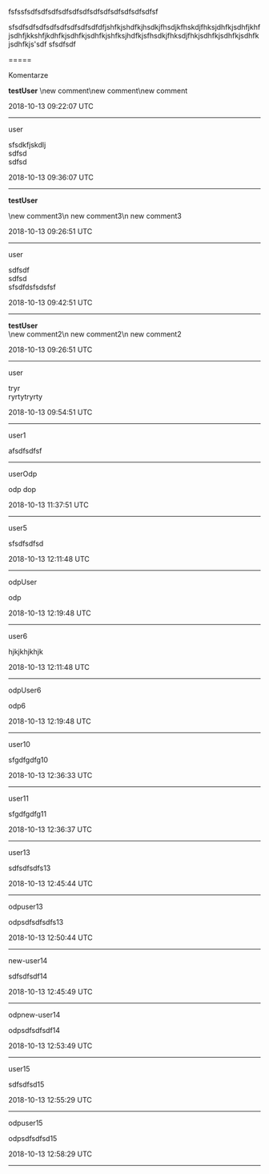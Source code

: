 
fsfssfsdfsdfsdfsdfsdfsdfsdfsdfsdfsdfsdfsdfsf

sfsdfsdfsdfsdfsdfsdfsdfsdfdfjshfkjshdfkjhsdkjfhsdjkfhskdjfhksjdhfkjsdhfjkhfjsdhfjkkshfjkdhfkjsdhfkjsdhfkjshfksjhdfkjsfhsdkjfhksdjfhkjsdhfkjsdhfkjsdhfkjsdhfkjs'sdf
sfsdfsdf

=====

Komentarze

**testUser**
\new comment\new comment\new comment

2018-10-13 09:22:07 UTC

---
<p />

user

sfsdkfjskdlj\
sdfsd\
sdfsd

2018-10-13 09:36:07 UTC

---
<p />

**testUser**

\new comment3\n new comment3\n new comment3

2018-10-13 09:26:51 UTC

---
<p />

user

sdfsdf\
sdfsd\
sfsdfdsfsdsfsf

2018-10-13 09:42:51 UTC

---
<p />

**testUser**
\
\new comment2\n new comment2\n new comment2

2018-10-13 09:26:51 UTC

---
<p />

user

tryr\
ryrtytryrty

2018-10-13 09:54:51 UTC

---
<p />

user1

afsdfsdfsf

---
<p />

userOdp

odp dop

2018-10-13 11:37:51 UTC

---
<p />

user5

sfsdfsdfsd

2018-10-13 12:11:48 UTC

---
<p />

odpUser

odp

2018-10-13 12:19:48 UTC

---
<p />

user6

hjkjkhjkhjk

2018-10-13 12:11:48 UTC

---
<p />

odpUser6

odp6

2018-10-13 12:19:48 UTC

---
<p />

user10

sfgdfgdfg10

2018-10-13 12:36:33 UTC

---
<p />

user11

sfgdfgdfg11

2018-10-13 12:36:37 UTC

---
<p />
user13

sdfsdfsdfs13

2018-10-13 12:45:44 UTC

---
<p />

odpuser13

odpsdfsdfsdfs13

2018-10-13 12:50:44 UTC

---
<p />

new-user14

sdfsdfsdf14

2018-10-13 12:45:49 UTC

---
<p />

odpnew-user14

odpsdfsdfsdf14

2018-10-13 12:53:49 UTC

---
<p />

user15

sdfsdfsd15

2018-10-13 12:55:29 UTC

---
<p />

odpuser15

odpsdfsdfsd15

2018-10-13 12:58:29 UTC

---
<p />
